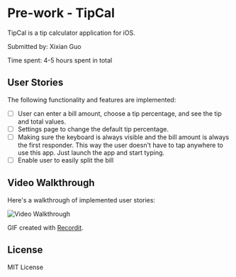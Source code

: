 # Pre-work - TipCal

TipCal is a tip calculator application for iOS.

Submitted by: Xixian Guo

Time spent: 4-5 hours spent in total

## User Stories

The following functionality and features are implemented:
* [ ] User can enter a bill amount, choose a tip percentage, and see the tip and total values.
* [ ] Settings page to change the default tip percentage.
* [ ] Making sure the keyboard is always visible and the bill amount is always the first responder. This way the user doesn't have to tap anywhere to use this app. Just launch the app and start typing.
* [ ] Enable user to easily split the bill

## Video Walkthrough 

Here's a walkthrough of implemented user stories:

<img src='recordit.co/KvBi3vsdOc' title='Video Walkthrough' width='' alt='Video Walkthrough' />

GIF created with [Recordit](http://recordit.co/).

## License
MIT License

